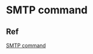 # SMTP command
## Ref
[SMTP command](https://www.samlogic.net/articles/smtp-commands-reference.htm)
